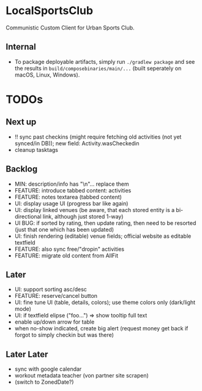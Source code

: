 # LocalSportsClub

Communistic Custom Client for Urban Sports Club.

## Internal

* To package deployable artifacts, simply run `./gradlew package` and see the results
  in `build/composebinaries/main/...` (built seperately on macOS, Linux, Windows).

# TODOs

## Next up

* !! sync past checkins (might require fetching old activities (not yet synced/in DB)); new field: Activity.wasCheckedin
* cleanup tasktags

## Backlog

* MIN: description/info has "\n"... replace them
* FEATURE: introduce tabbed content: activities
* FEATURE: notes textarea (tabbed content)
* UI: display usage UI (progress bar like again)
* UI: display linked venues (be aware, that each stored entity is a bi-directional link, although just stored 1-way)
* UI BUG: if sorted by rating, then update rating, then need to be resorted (just that one which has been updated)
* UI: finish rendering (editable) venue fields; official website as editable textfield
* FEATURE: also sync free/"dropin" activities
* FEATURE: migrate old content from AllFit

## Later

* UI: support sorting asc/desc
* FEATURE: reserve/cancel button
* UI: fine tune UI (table, details, colors); use theme colors only (dark/light mode)
* UI: if textfield elipse ("foo...") => show tooltip full text
* enable up/down arrow for table
* when no-show indicated, create big alert (request money get back if forgot to simply checkin but was there)

## Later Later

* sync with google calendar
* workout metadata teacher (von partner site scrapen)
* (switch to ZonedDate?)
